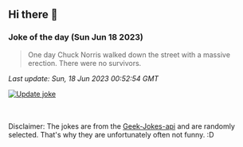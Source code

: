 ## Hi there 👋

### Joke of the day (Sun Jun 18 2023)
<!-- joke -->
>One day Chuck Norris walked down the street with a massive erection. There were no survivors.
<!-- /joke -->

*Last update: Sun, 18 Jun 2023 00:52:54 GMT*

[![Update joke](https://github.com/nclskfm/nclskfm/actions/workflows/joke.yml/badge.svg)](https://github.com/nclskfm/nclskfm/actions/workflows/joke.yml)

<br><br>
Disclaimer: The jokes are from the [Geek-Jokes-api](https://github.com/sameerkumar18/geek-joke-api) and are randomly selected. That's why they are unfortunately often not funny. :D
